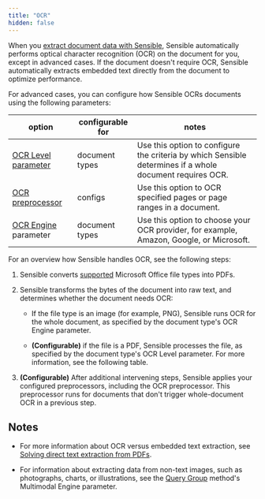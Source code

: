 ```yaml
---
title: "OCR"
hidden: false
---
```


When you [extract document data with Sensible](doc:getting-started-ai), Sensible automatically performs optical character recognition (OCR) on the document for you, except in advanced cases. If the document doesn't require OCR, Sensible automatically extracts embedded text directly from the document to optimize performance.

For advanced cases, you can configure how Sensible OCRs documents using the following parameters:

| option                                   | configurable for | notes                                                        |
| ---------------------------------------- | ---------------- | ------------------------------------------------------------ |
| [OCR Level parameter](doc:ocr-level)     | document types   | Use this option to configure the criteria by which Sensible determines if a whole document requires OCR. |
| [OCR preprocessor](doc:ocr-preprocessor) | configs          | Use this option to OCR specified pages or page ranges in a document. |
| [OCR Engine](doc:ocr-engine) parameter   | document types   | Use this option to choose your OCR provider, for example, Amazon, Google, or Microsoft. |

For an overview how Sensible handles OCR, see the following steps:

1. Sensible converts [supported](doc:file-types) Microsoft Office file types into PDFs.

2. Sensible transforms the bytes of the document into raw text, and determines whether the document needs OCR:

   - If the file type is an image (for example, PNG), Sensible runs OCR for the whole document, as specified by the document type's OCR Engine parameter.

   - **(Configurable)** if the file is a PDF, Sensible processes the file, as specified by the document type's OCR Level parameter. For more information, see the following table.

3. **(Configurable)** After additional intervening steps, Sensible applies your configured preprocessors, including the OCR preprocessor. This preprocessor runs for documents that don't trigger whole-document OCR in a previous step.

## Notes

- For more information about OCR versus embedded text extraction, see [Solving direct text extraction from PDFs](https://www.sensible.so/blog/solving-direct-text-extraction-from-pdfs).

- For information about extracting data from non-text images, such as photographs, charts, or illustrations, see the [Query Group](doc:query-group) method's Multimodal Engine parameter.
